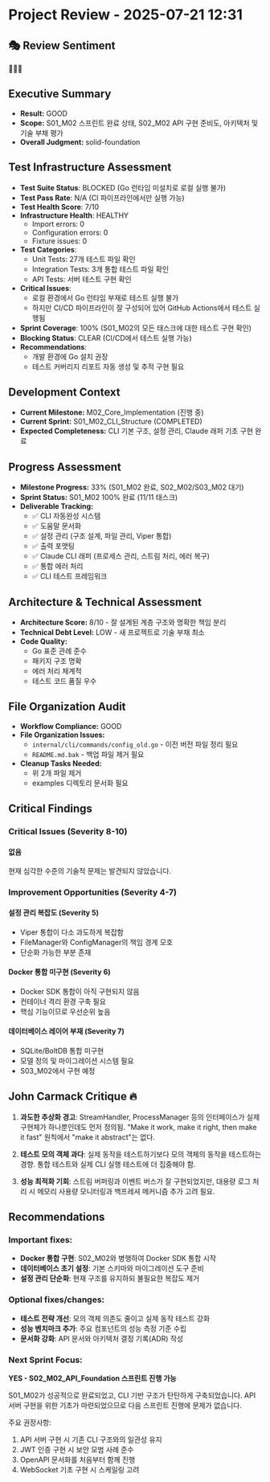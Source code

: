 # Project Review - 2025-07-21 12:31

## 🎭 Review Sentiment

🚀💪🔧

## Executive Summary

- **Result:** GOOD
- **Scope:** S01_M02 스프린트 완료 상태, S02_M02 API 구현 준비도, 아키텍처 및 기술 부채 평가
- **Overall Judgment:** solid-foundation

## Test Infrastructure Assessment

- **Test Suite Status**: BLOCKED (Go 런타임 미설치로 로컬 실행 불가)
- **Test Pass Rate**: N/A (CI 파이프라인에서만 실행 가능)
- **Test Health Score**: 7/10
- **Infrastructure Health**: HEALTHY
  - Import errors: 0
  - Configuration errors: 0
  - Fixture issues: 0
- **Test Categories**:
  - Unit Tests: 27개 테스트 파일 확인
  - Integration Tests: 3개 통합 테스트 파일 확인
  - API Tests: 서버 테스트 구현 확인
- **Critical Issues**:
  - 로컬 환경에서 Go 런타임 부재로 테스트 실행 불가
  - 하지만 CI/CD 파이프라인이 잘 구성되어 있어 GitHub Actions에서 테스트 실행됨
- **Sprint Coverage**: 100% (S01_M02의 모든 태스크에 대한 테스트 구현 확인)
- **Blocking Status**: CLEAR (CI/CD에서 테스트 실행 가능)
- **Recommendations**:
  - 개발 환경에 Go 설치 권장
  - 테스트 커버리지 리포트 자동 생성 및 추적 구현 필요

## Development Context

- **Current Milestone:** M02_Core_Implementation (진행 중)
- **Current Sprint:** S01_M02_CLI_Structure (COMPLETED)
- **Expected Completeness:** CLI 기본 구조, 설정 관리, Claude 래퍼 기초 구현 완료

## Progress Assessment

- **Milestone Progress:** 33% (S01_M02 완료, S02_M02/S03_M02 대기)
- **Sprint Status:** S01_M02 100% 완료 (11/11 태스크)
- **Deliverable Tracking:** 
  - ✅ CLI 자동완성 시스템
  - ✅ 도움말 문서화
  - ✅ 설정 관리 (구조 설계, 파일 관리, Viper 통합)
  - ✅ 출력 포맷팅
  - ✅ Claude CLI 래퍼 (프로세스 관리, 스트림 처리, 에러 복구)
  - ✅ 통합 에러 처리
  - ✅ CLI 테스트 프레임워크

## Architecture & Technical Assessment

- **Architecture Score:** 8/10 - 잘 설계된 계층 구조와 명확한 책임 분리
- **Technical Debt Level:** LOW - 새 프로젝트로 기술 부채 최소
- **Code Quality:** 
  - Go 표준 관례 준수
  - 패키지 구조 명확
  - 에러 처리 체계적
  - 테스트 코드 품질 우수

## File Organization Audit

- **Workflow Compliance:** GOOD
- **File Organization Issues:** 
  - `internal/cli/commands/config_old.go` - 이전 버전 파일 정리 필요
  - `README.md.bak` - 백업 파일 제거 필요
- **Cleanup Tasks Needed:**
  - 위 2개 파일 제거
  - examples 디렉토리 문서화 필요

## Critical Findings

### Critical Issues (Severity 8-10)

#### 없음

현재 심각한 수준의 기술적 문제는 발견되지 않았습니다.

### Improvement Opportunities (Severity 4-7)

#### 설정 관리 복잡도 (Severity 5)

- Viper 통합이 다소 과도하게 복잡함
- FileManager와 ConfigManager의 책임 경계 모호
- 단순화 가능한 부분 존재

#### Docker 통합 미구현 (Severity 6)

- Docker SDK 통합이 아직 구현되지 않음
- 컨테이너 격리 환경 구축 필요
- 핵심 기능이므로 우선순위 높음

#### 데이터베이스 레이어 부재 (Severity 7)

- SQLite/BoltDB 통합 미구현
- 모델 정의 및 마이그레이션 시스템 필요
- S03_M02에서 구현 예정

## John Carmack Critique 🔥

1. **과도한 추상화 경고**: StreamHandler, ProcessManager 등의 인터페이스가 실제 구현체가 하나뿐인데도 먼저 정의됨. "Make it work, make it right, then make it fast" 원칙에서 "make it abstract"는 없다.

2. **테스트 모의 객체 과다**: 실제 동작을 테스트하기보다 모의 객체의 동작을 테스트하는 경향. 통합 테스트와 실제 CLI 실행 테스트에 더 집중해야 함.

3. **성능 최적화 기회**: 스트림 버퍼링과 이벤트 버스가 잘 구현되었지만, 대용량 로그 처리 시 메모리 사용량 모니터링과 백프레셔 메커니즘 추가 고려 필요.

## Recommendations

### Important fixes:

- **Docker 통합 구현**: S02_M02와 병행하여 Docker SDK 통합 시작
- **데이터베이스 초기 설정**: 기본 스키마와 마이그레이션 도구 준비
- **설정 관리 단순화**: 현재 구조를 유지하되 불필요한 복잡도 제거

### Optional fixes/changes:

- **테스트 전략 개선**: 모의 객체 의존도 줄이고 실제 동작 테스트 강화
- **성능 벤치마크 추가**: 주요 컴포넌트의 성능 측정 기준 수립
- **문서화 강화**: API 문서와 아키텍처 결정 기록(ADR) 작성

### Next Sprint Focus:

**YES - S02_M02_API_Foundation 스프린트 진행 가능**

S01_M02가 성공적으로 완료되었고, CLI 기반 구조가 탄탄하게 구축되었습니다. API 서버 구현을 위한 기초가 마련되었으므로 다음 스프린트 진행에 문제가 없습니다.

주요 권장사항:
1. API 서버 구현 시 기존 CLI 구조와의 일관성 유지
2. JWT 인증 구현 시 보안 모범 사례 준수
3. OpenAPI 문서화를 처음부터 함께 진행
4. WebSocket 기초 구현 시 스케일링 고려